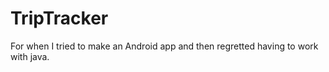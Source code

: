 # TripTracker

For when I tried to make an Android app and then regretted having to work with java.
